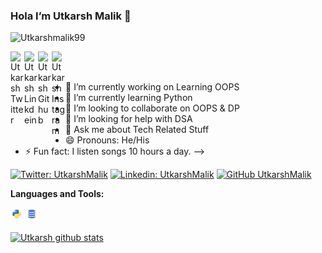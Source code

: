 ### Hola I’m Utkarsh Malik 👋
<p align="left"> <img src="https://komarev.com/ghpvc/?username=Utkarshmalik99&label=Views&color=blue&style=plastic" alt="Utkarshmalik99" /> </p>
<a href="https://twitter.com/UtkarshMalik1">
  <img align="left" alt="Utkarsh Twitter" width="22px" src="https://cdn.jsdelivr.net/npm/simple-icons@v3/icons/twitter.svg" />
 </a>
<a href="https://www.linkedin.com/in/utkarsh-malik-410987152/">
  <img align="left" alt="Utkarsh Linkdein" width="22px" src="https://cdn.jsdelivr.net/npm/simple-icons@v3/icons/linkedin.svg" />
 </a>
<a href="https://github.com/Utkarshmalik99">
  <img align="left" alt="Utkarsh Github" width="22px" src="https://cdn.jsdelivr.net/npm/simple-icons@v3/icons/github.svg" />
</a>
<a href="https://www.instagram.com/utkarshmalik2531/">
  <img align="left" alt="Utkarsh Instagram" width="22px" src="https://cdn.jsdelivr.net/npm/simple-icons@v3/icons/instagram.svg" />
</a>

<br/>
<br/>


- 🔭 I’m currently working on Learning OOPS
- 🌱 I’m currently learning Python
- 👯 I’m looking to collaborate on OOPS & DP
- 🤔 I’m looking for help with DSA
- 💬 Ask me about Tech Related Stuff
- 😄 Pronouns: He/His
- ⚡ Fun fact: I listen songs 10 hours a day.
-->

 



[![Twitter: UtkarshMalik](https://img.shields.io/twitter/follow/UtkarshMalik?style=social)](https://twitter.com/UtkarshMalik1)
[![Linkedin: UtkarshMalik](https://img.shields.io/badge/Utkarsh-Malik-blue?style=flat-square&logo=Linkedin&logoColor=white&link=https://www.linkedin.com/in/utkarsh-malik-410987152/)](https://www.linkedin.com/in/utkarsh-malik-410987152/)
[![GitHub UtkarshMalik](https://img.shields.io/github/followers/Utkarshmalik99?label=follow&style=social)](https://github.com/Utkarshmalik99)

**Languages and Tools:**  

<code><img height="20" src="https://raw.githubusercontent.com/github/explore/80688e429a7d4ef2fca1e82350fe8e3517d3494d/topics/python/python.png"></code>
<code><img height="20" src="https://raw.githubusercontent.com/github/explore/80688e429a7d4ef2fca1e82350fe8e3517d3494d/topics/sql/sql.png"></code>


<a href="https://github.com/Utkarshmalik99">
 <img align="center" src="https://github-readme-stats.vercel.app/api?username=Utkarshmalik99&show_icons=true&theme=light&line_height=27" alt="Utkarsh github stats"/>
</a>
